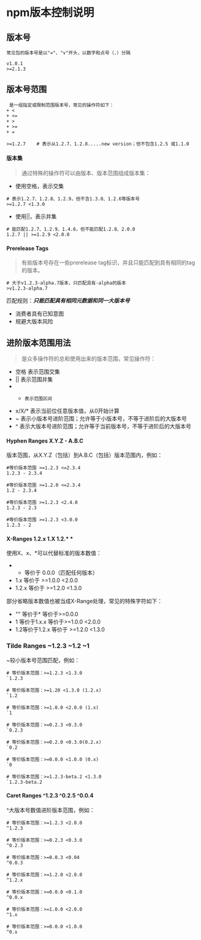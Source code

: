 # npm版本控制说明

## 版本号

	常见包的版本号是以"="、"v"开头，以数字和点号（.）分隔

```
v1.0.1
>=2.1.3

```

## 版本号范围

	 是一组指定或限制范围版本号，常见的操作符如下：
	+ <
	+ <=
	+ >
	+ >=
	+ =

```
>=1.2.7    # 表示从1.2.7、1.2.8.....new version；但不包含1.2.5 或1.1.0

```

#### 版本集

> 通过特殊的操作符可以由版本、版本范围组成版本集：

+ 使用空格，表示交集

```
# 表示1.2.7、1.2.8、1.2.9，但不含1.3.0、1.2.6等版本号
>=1.2.7 <1.3.0    
```

+ 使用||，表示并集

```
# 能匹配1.2.7、1.2.9、1.4.6，但不能匹配1.2.8、2.0.0
1.2.7 || >=1.2.9 <2.0.0
```

#### Prerelease Tags

> 有些版本号存在一些prerelease tag标识，并且只能匹配到具有相同的tag的版本。

```
# 大于v1.2.3-alpha.7版本，只匹配具有-alpha的版本
>v1.2.3-alpha.7
```

匹配规则：***只能匹配具有相同元数据和同一大版本号***

+ 消费者具有已知意图
+ 规避大版本风险

## 进阶版本范围用法

> 是众多操作符的总和使用出来的版本范围，常见操作符：

+ 空格  表示范围交集
+ ||     表示范围并集
+ -     表示范围区间
+ x/X/* 表示当前位任意版本值，从0开始计算
+ ~     表示小版本号进阶范围；允许等于小版本号，不等于进阶后的大版本号
+ ^ 表示大版本号进阶范围；允许等于当前版本号，不等于进阶后的大版本号

#### Hyphen Ranges X.Y.Z - A.B.C

版本范围，从X.Y.Z（包括）到A.B.C（包括）版本范围内，例如：

```
#等价版本范围 >=1.2.3 <=2.3.4
1.2.3 - 2.3.4  

#等价版本范围 >=1.2.0 <=2.3.4
1.2 - 2.3.4

#等价版本范围 >=1.2.3 <2.4.0
1.2.3 - 2.3

#等价版本范围 >=1.2.3 <3.0.0
1.2.3 - 2
```

#### X-Ranges 1.2.x 1.X 1.2.* *

使用X、x、*可以代替标准的版本数值：

+ * 等价于 0.0.0（匹配任何版本）
+ 1.x 等价于 >=1.0.0 <2.0.0
+ 1.2.x 等价于 >=1.2.0 <1.3.0

部分省略版本数值也被当成X-Range处理，常见的特殊字符如下：

+ "" 等价于* 等价于>=0.0.0
+ 1 等价于1.x.x 等价于>=1.0.0 <2.0.0
+ 1.2等价于1.2.x 等价于 >=1.2.0 <1.3.0

### Tilde Ranges ~1.2.3 ~1.2 ~1

~较小版本号范围匹配，例如：

```
# 等价版本范围：>=1.2.3 <1.3.0   
`1.2.3

# 等价版本范围：>=1.20 <1.3.0 (1.2.x)
`1.2

# 等价版本范围：>=1.0.0 <2.0.0 (1.x)
`1

# 等价版本范围：>=0.2.3 <0.3.0
`0.2.3

# 等价版本范围：>=0.2.0 <0.3.0(0.2.x)
`0.2

# 等价版本范围：>=0.0.0 <1.0.0 (0.x)
`0

# 等价版本范围：>=1.2.3-beta.2 <1.3.0
`1.2.3-beta.2
```

#### Caret Ranges ^1.2.3 ^0.2.5 ^0.0.4

^大版本号数值进阶版本范围，例如：

```
# 等价版本范围：>=1.2.3 <2.0.0
^1.2.3 

# 等价版本范围：>=0.2.3 <0.3.0
^0.2.3

# 等价版本范围：>=0.0.3 <0.04
^0.0.3

# 等价版本范围：>=1.2.0 <2.0.0
^1.2.x

# 等价版本范围：>=0.0.0 <0.1.0
^0.0.x

# 等价版本范围：>=1.0.0 <2.0.0
^1.x 

# 等价版本范围：>=0.0.0 <1.0.0
^0.x
```






